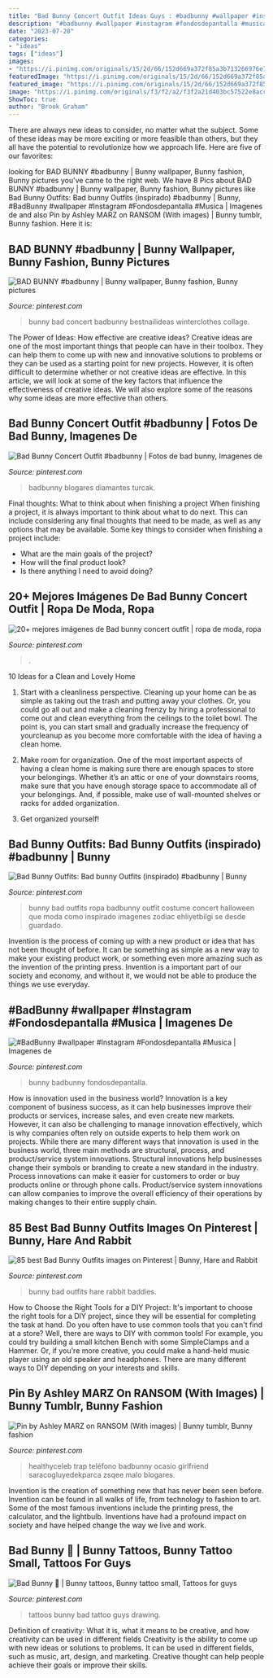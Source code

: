 ```yaml
---
title: "Bad Bunny Concert Outfit Ideas Guys : #badbunny #wallpaper #instagram #fondosdepantalla #musica"
description: "#badbunny #wallpaper #instagram #fondosdepantalla #musica"
date: "2023-07-20"
categories:
- "ideas"
tags: ["ideas"]
images:
- "https://i.pinimg.com/originals/15/2d/66/152d669a372f85a3b713266976e75e9f.jpg"
featuredImage: "https://i.pinimg.com/originals/15/2d/66/152d669a372f85a3b713266976e75e9f.jpg"
featured_image: "https://i.pinimg.com/originals/15/2d/66/152d669a372f85a3b713266976e75e9f.jpg"
image: "https://i.pinimg.com/originals/f3/f2/a2/f3f2a21d403bc57522e8acc8449faa44.jpg"
ShowToc: true
author: "Brook Graham"
---
```



There are always new ideas to consider, no matter what the subject. Some of these ideas may be more exciting or more feasible than others, but they all have the potential to revolutionize how we approach life. Here are five of our favorites: 

	

		
looking for BAD BUNNY #badbunny | Bunny wallpaper, Bunny fashion, Bunny pictures you've came to the right web. We have 8 Pics about BAD BUNNY #badbunny | Bunny wallpaper, Bunny fashion, Bunny pictures like Bad Bunny Outfits: Bad bunny Outfits (inspirado) #badbunny | Bunny, #BadBunny #wallpaper #Instagram #Fondosdepantalla #Musica | Imagenes de and also Pin by Ashley MARZ on RANSOM (With images) | Bunny tumblr, Bunny fashion. Here it is:
		
    
## BAD BUNNY #badbunny | Bunny Wallpaper, Bunny Fashion, Bunny Pictures

<img loading=lazy src="https://i.pinimg.com/originals/96/d4/e6/96d4e63584f2ef6babf28f612a6bcaa0.jpg" onerror="this.onerror=null;this.src='https://tse3.mm.bing.net/th?id=OIP.nXtCK444hqgJEXGkDEx76gHaNK&amp;pid=15.1';" alt="BAD BUNNY #badbunny | Bunny wallpaper, Bunny fashion, Bunny pictures">

_Source: pinterest.com_

>bunny bad concert badbunny bestnailideas winterclothes collage. 

	

The Power of Ideas: How effective are creative ideas?
Creative ideas are one of the most important things that people can have in their toolbox. They can help them to come up with new and innovative solutions to problems or they can be used as a starting point for new projects. However, it is often difficult to determine whether or not creative ideas are effective. In this article, we will look at some of the key factors that influence the effectiveness of creative ideas. We will also explore some of the reasons why some ideas are more effective than others.

    
## Bad Bunny Concert Outfit #badbunny | Fotos De Bad Bunny, Imagenes De

<img loading=lazy src="https://i.pinimg.com/originals/9d/5a/3c/9d5a3c60b949f6e2556fa6442250d56b.jpg" onerror="this.onerror=null;this.src='https://tse2.mm.bing.net/th?id=OIP.llOAL15PE_ZoFLt6p1tpYwHaNL&amp;pid=15.1';" alt="Bad Bunny Concert Outfit #badbunny | Fotos de bad bunny, Imagenes de">

_Source: pinterest.com_

>badbunny blogares diamantes turcak. 

	

Final thoughts: What to think about when finishing a project
When finishing a project, it is always important to think about what to do next. This can include considering any final thoughts that need to be made, as well as any options that may be available. Some key things to consider when finishing a project include:
- What are the main goals of the project?
- How will the final product look?
- Is there anything I need to avoid doing?

    
## 20+ Mejores Imágenes De Bad Bunny Concert Outfit | Ropa De Moda, Ropa

<img loading=lazy src="https://i.pinimg.com/474x/c3/b1/97/c3b19736a5788e5a2e3706c775464b1e--outfit-of-the-day-street-style-edgy.jpg" onerror="this.onerror=null;this.src='https://tse2.mm.bing.net/th?id=OIP.dOch8dLdKDclkzD6IW8YTwAAAA&amp;pid=15.1';" alt="20+ mejores imágenes de Bad bunny concert outfit | ropa de moda, ropa">

_Source: pinterest.com_

>. 

	

10 Ideas for a Clean and Lovely Home
1. Start with a cleanliness perspective. Cleaning up your home can be as simple as taking out the trash and putting away your clothes. Or, you could go all out and make a cleaning frenzy by hiring a professional to come out and clean everything from the ceilings to the toilet bowl. The point is, you can start small and gradually increase the frequency of yourcleanup as you become more comfortable with the idea of having a clean home.
2. Make room for organization. One of the most important aspects of having a clean home is making sure there are enough spaces to store your belongings. Whether it’s an attic or one of your downstairs rooms, make sure that you have enough storage space to accommodate all of your belongings. And, if possible, make use of wall-mounted shelves or racks for added organization.

3. Get organized yourself!

    
## Bad Bunny Outfits: Bad Bunny Outfits (inspirado) #badbunny | Bunny

<img loading=lazy src="https://i.pinimg.com/originals/b4/ff/93/b4ff93ee2849022f654e2e061283dbee.png" onerror="this.onerror=null;this.src='https://tse1.mm.bing.net/th?id=OIP.kzPj91pGAEafAxehE3-0kwAAAA&amp;pid=15.1';" alt="Bad Bunny Outfits: Bad bunny Outfits (inspirado) #badbunny | Bunny">

_Source: pinterest.com_

>bunny bad outfits ropa badbunny outfit costume concert halloween que moda como inspirado imagenes zodiac ehliyetbilgi se desde guardado. 

	

Invention is the process of coming up with a new product or idea that has not been thought of before. It can be something as simple as a new way to make your existing product work, or something even more amazing such as the invention of the printing press. Invention is a important part of our society and economy, and without it, we would not be able to produce the things we use everyday.

    
## #BadBunny #wallpaper #Instagram #Fondosdepantalla #Musica | Imagenes De

<img loading=lazy src="https://i.pinimg.com/originals/f3/f2/a2/f3f2a21d403bc57522e8acc8449faa44.jpg" onerror="this.onerror=null;this.src='https://tse2.mm.bing.net/th?id=OIP.6ov8_lAEc1WtAORVUB93LwHaNK&amp;pid=15.1';" alt="#BadBunny #wallpaper #Instagram #Fondosdepantalla #Musica | Imagenes de">

_Source: pinterest.com_

>bunny badbunny fondosdepantalla. 

	

How is innovation used in the business world?
Innovation is a key component of business success, as it can help businesses improve their products or services, increase sales, and even create new markets. However, it can also be challenging to manage innovation effectively, which is why companies often rely on outside experts to help them work on projects. 
While there are many different ways that innovation is used in the business world, three main methods are structural, process, and product/service system innovations. Structural innovations help businesses change their symbols or branding to create a new standard in the industry. Process innovations can make it easier for customers to order or buy products online or through phone calls. Product/service system innovations can allow companies to improve the overall efficiency of their operations by making changes to their entire supply chain.

    
## 85 Best Bad Bunny Outfits Images On Pinterest | Bunny, Hare And Rabbit

<img loading=lazy src="https://i.pinimg.com/736x/1d/d3/09/1dd30961e3cca97aa92ae34306fcc723.jpg" onerror="this.onerror=null;this.src='https://tse3.mm.bing.net/th?id=OIP.rzyxoPE7Ej-E1b5sZWzQYQHaJQ&amp;pid=15.1';" alt="85 best Bad Bunny Outfits images on Pinterest | Bunny, Hare and Rabbit">

_Source: pinterest.com_

>bunny bad outfits hare rabbit baddies. 

	

How to Choose the Right Tools for a DIY Project: It's important to choose the right tools for a DIY project, since they will be essential for completing the task at hand.
Do you often have to use common tools that you can't find at a store? Well, there are ways to DIY with common tools! For example, you could try building a small kitchen Bench with some SimpleClamps and a Hammer. Or, if you're more creative, you could make a hand-held music player using an old speaker and headphones. There are many different ways to DIY depending on your interests and skills.

    
## Pin By Ashley MARZ On RANSOM (With Images) | Bunny Tumblr, Bunny Fashion

<img loading=lazy src="https://i.pinimg.com/originals/6d/25/be/6d25beb3c9da7f631a1d734150d1ce31.jpg" onerror="this.onerror=null;this.src='https://tse1.mm.bing.net/th?id=OIP.Ap65kLGttik3J9C6CNq1MQHaKX&amp;pid=15.1';" alt="Pin by Ashley MARZ on RANSOM (With images) | Bunny tumblr, Bunny fashion">

_Source: pinterest.com_

>healthyceleb trap teléfono badbunny ocasio girlfriend saracogluyedekparca zsqee malo blogares. 

	

Invention is the creation of something new that has never been seen before. Invention can be found in all walks of life, from technology to fashion to art. Some of the most famous inventions include the printing press, the calculator, and the lightbulb. Inventions have had a profound impact on society and have helped change the way we live and work.

    
## Bad Bunny 🐰 | Bunny Tattoos, Bunny Tattoo Small, Tattoos For Guys

<img loading=lazy src="https://i.pinimg.com/originals/15/2d/66/152d669a372f85a3b713266976e75e9f.jpg" onerror="this.onerror=null;this.src='https://tse4.mm.bing.net/th?id=OIP.xJ8hbkeJgSCbWdBxqB67nQHaHa&amp;pid=15.1';" alt="Bad Bunny 🐰 | Bunny tattoos, Bunny tattoo small, Tattoos for guys">

_Source: pinterest.com_

>tattoos bunny bad tattoo guys drawing. 

	

Definition of creativity: What it is, what it means to be creative, and how creativity can be used in different fields
Creativity is the ability to come up with new ideas or solutions to problems. It can be used in different fields, such as music, art, design, and marketing. Creative thought can help people achieve their goals or improve their skills.

